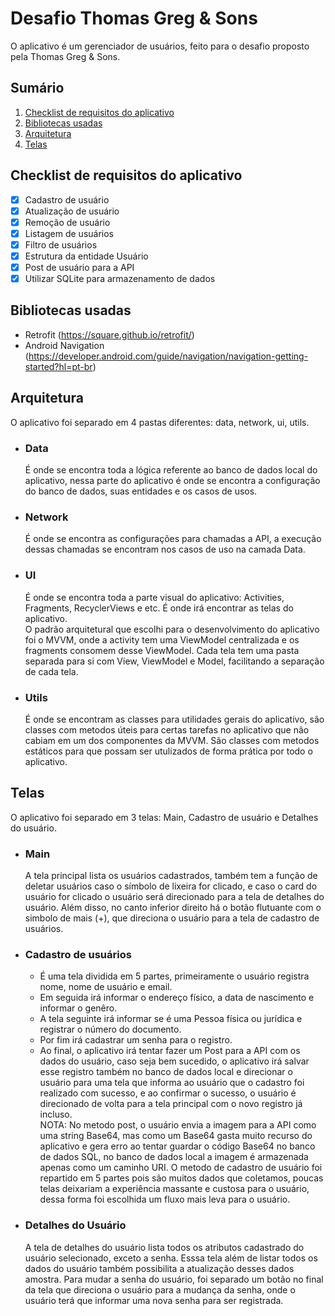 # Desafio Thomas Greg & Sons

O aplicativo é um gerenciador de usuários, feito para o desafio proposto pela
Thomas Greg & Sons.

## Sumário

1. [Checklist de requisitos do aplicativo](#Checklist-de-requisitos-do-aplicativo)
2. [Bibliotecas usadas](#bibliotecas-usadas)
3. [Arquitetura](#arquitetura)
4. [Telas](#telas)

## Checklist de requisitos do aplicativo

- [x] Cadastro de usuário
- [x] Atualização de usuário
- [x] Remoção de usuário
- [x] Listagem de usuários
- [x] Filtro de usuários
- [x] Estrutura da entidade Usuário
- [x] Post de usuário para a API
- [x] Utilizar SQLite para armazenamento de dados

## Bibliotecas usadas

- Retrofit (https://square.github.io/retrofit/)
- Android Navigation (https://developer.android.com/guide/navigation/navigation-getting-started?hl=pt-br)

## Arquitetura

O aplicativo foi separado em 4 pastas diferentes: data, network, ui, utils.

- ### Data
  É onde se encontra toda a lógica referente ao banco de dados local do aplicativo,
  nessa parte do aplicativo é onde se encontra a configuração do banco de dados,
  suas entidades e os casos de usos.
- ### Network
  É onde se encontra as configurações para chamadas a API, a execução dessas chamadas se encontram
  nos casos de uso na camada Data.
- ### UI
  É onde se encontra toda a parte visual do aplicativo: Activities, Fragments, RecyclerViews e etc.
  É onde irá encontrar as telas do aplicativo.  
  O padrão arquitetural que escolhi para o desenvolvimento do aplicativo foi o MVVM, onde a activity
  tem uma ViewModel centralizada e os fragments consomem desse ViewModel.
  Cada tela tem uma pasta separada para si com View, ViewModel e Model, facilitando a separação de
  cada tela.
- ### Utils
  É onde se encontram as classes para utilidades gerais do aplicativo, são classes com metodos úteis
  para certas tarefas no aplicativo que não cabiam em um dos componentes da MVVM. São classes com
  metodos estáticos para que possam ser utulizados de forma prática por todo o aplicativo.

## Telas

O aplicativo foi separado em 3 telas: Main, Cadastro de usuário e Detalhes do usuário.

- ### Main
  A tela principal lista os usuários cadastrados, também tem a função de deletar usuários caso o
  símbolo de lixeira for clicado, e caso o card do usuário for clicado o usuário será direcionado
  para a tela de detalhes do usuário. Além disso, no canto inferior direito há o botão flutuante com
  o simbolo de mais (+), que direciona o usuário para a tela de cadastro de usuários.

- ### Cadastro de usuários
    - É uma tela dividida em 5 partes, primeiramente o usuário registra nome, nome de usuário e
      email.
    - Em seguida irá informar o endereço físico, a data de nascimento e informar o genêro.
    - A tela seguinte irá informar se é uma Pessoa física ou jurídica e registrar o número do
      documento.
    - Por fim irá cadastrar um senha para o registro.
    - Ao final, o aplicativo irá tentar fazer um Post para a API com os dados do usuário, caso seja
      bem sucedido, o aplicativo irá salvar esse registro também no banco de dados local e
      direcionar o usuário para uma tela que informa ao usuário que o cadastro foi realizado com
      sucesso, e ao confirmar o sucesso, o usuário é direcionado de volta para a tela principal com
      o novo registro já incluso.  
      NOTA: No metodo post, o usuário envia a imagem para a API como uma string Base64, mas como um
      Base64 gasta muito recurso do aplicativo e gera erro ao tentar guardar o código Base64 no
      banco de dados SQL, no banco de dados local a imagem é armazenada apenas como um caminho URI.
      O metodo de cadastro de usuário foi repartido em 5 partes pois são muitos dados que coletamos,
      poucas telas deixariam a experiência massante e custosa para o usuário, dessa forma foi
      escolhida um fluxo mais leva para o usuário.

- ### Detalhes do Usuário
  A tela de detalhes do usuário lista todos os atributos cadastrado do usuário selecionado, exceto a
  senha. Esssa tela além de listar todos os dados do usuário também possibilita a atualização desses
  dados amostra.
  Para mudar a senha do usuário, foi separado um botão no final da tela que direciona o usuário para
  a mudança da senha, onde o usuário terá que informar uma nova senha para ser registrada.
